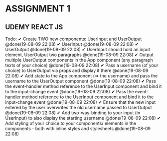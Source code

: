 # ASSIGNMENT 1

## UDEMY REACT JS

Todo:
✔ Create TWO new components: UserInput and UserOutput @done(19-08-09 22:08)
✔ UserInput @done(19-08-09 22:08)
✔ UserOutput @done(19-08-09 22:08)
✔ UserInput should hold an input element, UserOutput two paragraphs @done(19-08-09 22:08)
✔ Output multiple UserOutput components in the App component (any paragraph texts of your choice) @done(19-08-09 22:08)
✔ Pass a username (of your choice) to UserOutput via props and display it there @done(19-08-09 22:08)
✔ Add state to the App component (=> the username) and pass the username to the UserOutput component @done(19-08-09 22:08)
✔ Pass the event-handler method reference to the UserInput component and bind it to the input-change event @done(19-08-09 22:08)
✔ Pass the event-handler method reference to the UserInput component and bind it to the input-change event @done(19-08-09 22:08)
✔ Ensure that the new input entered by the user overwrites the old username passed to UserOutput @done(19-08-09 22:08)
✔ Add two-way-binding to your input (in UserInput) to also display the starting username @done(19-08-09 22:08)
✔ Add styling of your choice to your components/ elements in the components - both with inline styles and stylesheets @done(19-08-09 22:08)

